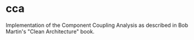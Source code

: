 # cca
Implementation of the Component Coupling Analysis as described in Bob Martin's "Clean Architecture" book.
